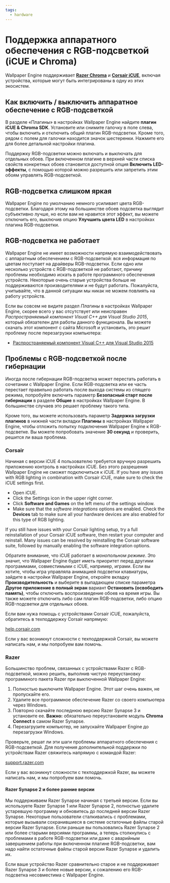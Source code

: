 ```yaml
---
tags:
  - hardware
---
```


# Поддержка аппаратного обеспечения с RGB-подсветкой (iCUE и Chroma)

Wallpaper Engine поддерживает [**Razer Chroma**](https://www.razer.com/chroma) и [**Corsair iCUE**](https://www.corsair.com/icue), включая устройства, которые могут быть интегрированы в одну из этих экосистем.

## Как включить / выключить аппаратное обеспечение с RGB-подсветкой

В разделе «Плагины» в настройках Wallpaper Engine найдите **плагин iCUE & Chroma SDK**. Установите или снимите галочку в поле слева, чтобы включить и отключить общий плагин RGB-подсветки. Кроме того, рядом с полем для галочки находится значок шестеренки. Нажмите его для более детальной настройки плагина.

Поддержку RGB-подсветки можно включать и выключать для отдельных обоев. При включенном плагине в верхней части списка свойств конкретных обоев становится доступной опция **Включить LED-эффекты**, с помощью которой можно разрешить или запретить этим обоям управлять RGB-подсветкой.

## RGB-подсветка слишком яркая

Wallpaper Engine по умолчанию немного усиливает цвета RGB-подсветки. Благодаря этому на большинстве обоев подсветка выглядит субъективно лучше, но если вам не нравится этот эффект, вы можете отключить его, выключив опцию **Улучшить цвета LED** в настройках плагина RGB-подсветки.

## RGB-подсветка не работает

Wallpaper Engine не имеет возможности напрямую взаимодействовать с аппаратным обеспечением с RGB-подсветкой: вся информация по цветам поступает на драйверы RGB-подсветки. Если одно или несколько устройств с RGB-подсветкой не работают, причину проблемы необходимо искать в работе программного обеспечения устройств. Некоторые очень старые устройства больше не поддерживаются производителями и не будут работать. Пожалуйста, учитывайте, что в данной ситуации мы никак не можем повлиять на работу устройств.

Если вы совсем не видите раздел *Плагины* в настройках Wallpaper Engine, скорее всего у вас отсутствует или неисправен *Распространяемый компонент Visual C++ для Visual Studio 2015*, который обязателен для работы данного функционала. Вы можете скачать этот компонент с сайта Microsoft и установить, это решит проблему после перезагрузки компьютера:

* [Распространяемый компонент Visual C++ для Visual Studio 2015](https://www.microsoft.com/download/details.aspx?id=48145)

## Проблемы с RGB-подсветкой после гибернации

Иногда после гибернации RGB-подсветка может перестать работать в сочетании с Wallpaper Engine. Если RGB-подсветка или ее часть перестает правильно работать после выхода системы из спящего режима, попробуйте включить параметр **Безопасный старт после гибернации** в разделе **Общие** в настройках Wallpaper Engine. В большинстве случаев это решает проблему такого типа.

Кроме того, вы можете использовать параметр **Задержка загрузки плагинов** в нижней части вкладки **Плагины** в настройках Wallpaper Engine, чтобы отложить попытку подключения Wallpaper Engine к RGB-подсветке. Вы можете попробовать значение **30 секунд** и проверить, решится ли ваша проблема.

### Corsair

Начиная с версии iCUE 4 пользователю требуется вручную разрешить приложению контроль в настройках iCUE. Без этого разрешения Wallpaper Engine не сможет подключиться к iCUE. If you have any issues with RGB lighting in combination with Corsair iCUE, make sure to check the iCUE settings first.

* Open iCUE.
* Click the Settings icon in the upper right corner.
* Click **Software and Games** on the left menu of the settings window.
* Make sure that the *software integrations* options are enabled. Check the **Devices** tab to make sure all your hardware devices are also enabled for this type of RGB lighting.

If you still have issues with your Corsair lighting setup, try a full reinstallation of your Corsair iCUE software, then restart your computer and reinstall. Many issues can be resolved by reinstalling the Corsair software suite, followed by manually enabling the software integration options.

Обратите внимание, что iCUE работает в *монопольном режиме*. Это значит, что Wallpaper Engine будет иметь приоритет перед другими программами, совместимыми с iCUE, например, играми. Если вы хотите, чтобы игра управляла анимацией подсветки клавиатуры, зайдите в настройки Wallpaper Engine, откройте вкладку **Производительность** и выберите в выпадающем списке параметра **Другое приложение в полный экран** вариант **Остановить (освободить память)**, чтобы отключить воспроизведение обоев на время игры. Вы также можете отключить либо сам плагин RGB-подсветки, либо опцию RGB-подсветки для отдельных обоев.

Если вам нужа помощь с устройствами Corsair iCUE, пожалуйста, обратитесь в техподдержку Corsair напрямую:

[help.corsair.com](https://help.corsair.com/)

Если у вас возникнут сложности с техподдержкой Corsair, вы можете написать нам, и мы попробуем вам помочь.

### Razer

Большинство проблем, связанных с устройствами Razer с RGB-подсветкой, можно решить, выполнив чистую переустановку программного пакета Razer при выключенной Wallpaper Engine:

1. Полностью выключите Wallpaper Engine. Этот шаг очень важен, не пропускайте его.
2. Удалите все программное обеспечение Razer со своего компьютера через Windows.
3. Повторно скачайте последнюю версию Razer Synapse 3 и установите ее. **Важно:** обязательно переустановите модуль **Chroma Connect** в самом Razer Synapse.
4. Перезагрузите компьютер, не запускайте Wallpaper Engine до перезагрузки Windows.

Проверьте, решат ли эти шаги проблемы аппаратного обеспечения с RGB-подсветкой. Для получения дополнительной поддержки по устройствам Razer свяжитесь напрямую с командой Razer:

[support.razer.com](https://support.razer.com/)

Если у вас возникнут сложности с техподдержкой Razer, вы можете написать нам, и мы попробуем вам помочь.

#### Razer Synapse 2 и более ранние версии

Мы поддерживаем Razer Synapse начиная с третьей версии. Если вы используете Razer Synapse 1 или Razer Synapse 2, полностью удалите устаревшую программу и обновитесь до последней версии Razer Synapse. Некоторые пользователи сталкивались с проблемами, которые вызывали сохранившиеся в системе остаточные файлы старой версии Razer Synapse. Если раньше вы пользовались Razer Synapse 2 или более старыми версиями программы, а теперь столкнулись с проблемами в работе RGB-подсветки или даже с аварийным завершением работы при включенном плагине RGB-подсветки, вам надо найти остаточные файлы старой версии Razer Synapse и удалить их.

Если ваше устройство Razer сравнительно старое и не поддерживает Razer Synapse 3 и более новые версии, к сожалению его RGB-подсветка несовместима с Wallpaper Engine.